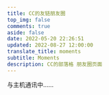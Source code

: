 ```yaml
---
title: CC的友链朋友圈
top_img: false
comments: true
aside: false
date: 2022-05-20 22:26:51
updated: 2022-08-27 12:00:00
translate_title: moments
subtitle: Moments
description: CC的部落格 朋友圈页面
---
```

<!-- 挂载友链朋友圈的容器 -->
<div class="post-content">
<div class='js-pjax' id="cf-container">与主机通讯中……</div>
</div>
<!-- 加样式和功能代码 -->
<!-- 将apiurl改成你后端生成的api地址 -->
<script type="text/javascript">
  var fdataUser = {
    apiurl: 'https://moments.ccknbc.cc/'
  }
</script>
<link rel="stylesheet" href="https://jsd.cdn.zzko.cn/gh/lmm214/immmmm/themes/hello-friend/static/fcircle-beta.css">
<script type="text/javascript" src="https://jsd.cdn.zzko.cn/gh/lmm214/immmmm/themes/hello-friend/static/fcircle-beta.js"></script>